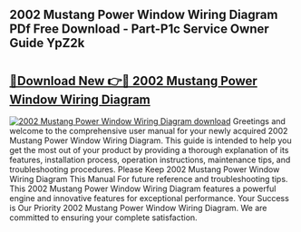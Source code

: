 ## 2002 Mustang Power Window Wiring Diagram PDf Free Download - Part-P1c Service Owner Guide YpZ2k

# <h2><a href="http://dftepx2.blite.top/?on=2002+Mustang+Power+Window+Wiring+Diagram">🔗Download New 👉🔴 2002 Mustang Power Window Wiring Diagram</a></h2>

[![2002 Mustang Power Window Wiring Diagram download](https://i.imgur.com/lujVjoI.png)](http://dftepx2.blite.top/?on=2002+Mustang+Power+Window+Wiring+Diagram)
Greetings and welcome to the comprehensive user manual for your newly acquired 2002 Mustang Power Window Wiring Diagram. This guide is intended to help you get the most out of your product by providing a thorough explanation of its features, installation process, operation instructions, maintenance tips, and troubleshooting procedures. Please Keep 2002 Mustang Power Window Wiring Diagram This Manual For future reference and troubleshooting tips. This 2002 Mustang Power Window Wiring Diagram features a powerful engine and innovative features for exceptional performance. Your Success is Our Priority 2002 Mustang Power Window Wiring Diagram. We are committed to ensuring your complete satisfaction.
